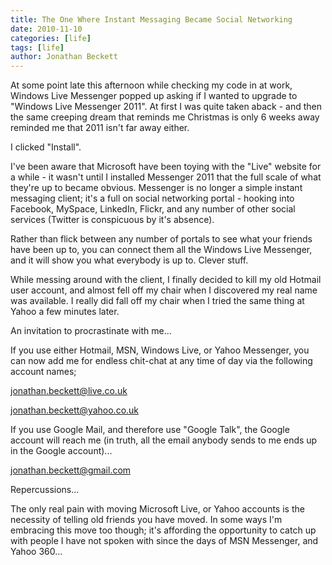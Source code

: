 ```yaml
---
title: The One Where Instant Messaging Became Social Networking
date: 2010-11-10
categories: [life]
tags: [life]
author: Jonathan Beckett
---
```


At some point late this afternoon while checking my code in at work, Windows Live Messenger popped up asking if I wanted to upgrade to "Windows Live Messenger 2011". At first I was quite taken aback - and then the same creeping dream that reminds me Christmas is only 6 weeks away reminded me that 2011 isn't far away either.

I clicked "Install".

I've been aware that Microsoft have been toying with the "Live" website for a while - it wasn't until I installed Messenger 2011 that the full scale of what they're up to became obvious. Messenger is no longer a simple instant messaging client; it's a full on social networking portal - hooking into Facebook, MySpace, LinkedIn, Flickr, and any number of other social services (Twitter is conspicuous by it's absence).

Rather than flick between any number of portals to see what your friends have been up to, you can connect them all the Windows Live Messenger, and it will show you what everybody is up to. Clever stuff.

While messing around with the client, I finally decided to kill my old Hotmail user account, and almost fell off my chair when I discovered my real name was available. I really did fall off my chair when I tried the same thing at Yahoo a few minutes later.

An invitation to procrastinate with me...

If you use either Hotmail, MSN, Windows Live, or Yahoo Messenger, you can now add me for endless chit-chat at any time of day via the following account names;

jonathan.beckett@live.co.uk

jonathan.beckett@yahoo.co.uk

If you use Google Mail, and therefore use "Google Talk", the Google account will reach me (in truth, all the email anybody sends to me ends up in the Google account)...

jonathan.beckett@gmail.com

Repercussions...

The only real pain with moving Microsoft Live, or Yahoo accounts is the necessity of telling old friends you have moved. In some ways I'm embracing this move too though; it's affording the opportunity to catch up with people I have not spoken with since the days of MSN Messenger, and Yahoo 360...